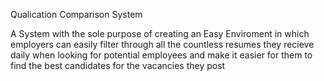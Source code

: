 Qualication Comparison System

A System with the sole purpose of creating an Easy Enviroment in which employers can easily filter through all the countless resumes they recieve daily when looking for potential employees and make it easier for them to find the best candidates for the vacancies they post
